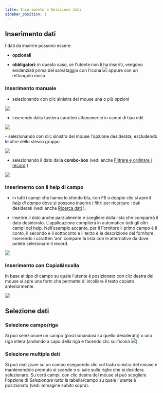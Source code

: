 ```yaml
---
title: Inserimento e Selezione dati
sidebar_position: 1
---
```


## Inserimento dati

I dati da inserire possono essere:

- **opzionali**

- **obbligatori**: in questo caso, se l'utente non li ha inseriti, vengono evidenziati prima del salvataggio con l'icona ![](/img/it-it/guide/operations-with-data/manual-entry-or-help-and-data-selection/image01.png) oppure con un rettangolo rosso. 


### Inserimento manuale  

- selezionando con clic sinistra del mouse una o più opzioni 

<p align="center">

![](/img/it-it/guide/operations-with-data/manual-entry-or-help-and-data-selection/image03.png)  

</p>

- inserendo dalla tastiera caratteri alfanumerici in campi di tipo edit  

<p align="center">

![](/img/it-it/guide/operations-with-data/manual-entry-or-help-and-data-selection/image04.png)  

</p>

- selezionando con clic sinistra del mouse l'opzione desiderata, escludendo le altre dello stesso gruppo.  

<p align="center">

![](/img/it-it/guide/operations-with-data/manual-entry-or-help-and-data-selection/image05.png)  

</p>

- selezionando il dato dalla **combo-box** (vedi anche  [Filtrare e ordinare i record](/docs/guide/common/operations-with-data/filter-sort-and-other-operations-with-records-in-grids) )   

<p align="center">

![](/img/it-it/guide/operations-with-data/manual-entry-or-help-and-data-selection/image06.png)  

</p>

### Inserimento con il help di campo  

- in tutti i campi che hanno lo sfondo blu, con F9 o doppio clic si apre il *help di campo* dove si possono inserire i filtri per ricercare i dati desiderati (vedi anche  [Ricerca dati](/docs/guide/common/operations-with-data/data-search-in-read-only-forms) ).  

- inserire il dato anche parzialmente e scegliere dalla lista che comparirà il dato desiderato. L'applicazione compilerà in automatico tutti gli altri campi del help. Nell'esempio accanto, per il Fornitore il primo campo è il conto, il secondo è il sottoconto e il terzo è la descrizione del fornitore. Inserendo i caratteri 'am' compare la lista con le alternative da dove potete selezionare il record.   

<p align="center">

![](/img/it-it/guide/operations-with-data/manual-entry-or-help-and-data-selection/image08.png)  

</p>

### Inserimento con Copia&Incolla  

In base al tipo di campo su quale l'utente è posizionato con clic destra del mouse si apre una form che permette di incollare il testo copiato anteriormente.  

<p align="center">

![](/img/it-it/guide/operations-with-data/manual-entry-or-help-and-data-selection/image09.png)  

</p>

## Selezione dati

### Selezione campo/riga  
Si può selezionare un campo (posizionandosi su quello desiderato) o una riga intera (andando a capo della riga e facendo clic sull'icona ![](/img/it-it/guide/operations-with-data/manual-entry-or-help-and-data-selection/image10.png)).

### Selezione multipla dati  
Si può realizzare su un campo eseguendo clic col tasto sinistra del mouse e mantenendolo premuto si scende o si sale sulle righe che si desidera selezionare. Su certi campi, con clic destra del mouse si può scegliere l'opzione di *Selezionare tutta* la tabella/campo su quale l'utente è posizionato (vedi immagine subito sopra).
